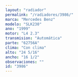 ```yaml
---
layout: "radiador"
permalink: "/radiadores/3986/"
marca: "Mercedes Benz"
modelo: "SLK230"
ano: "1999"
motor: "L4 2.3"
transmision: "Automática"
parte: "62756A"
clima: "Con clima"
alto: "24 5/16"
ancho: "16 1/2"
observaciones: ""
id: "3986"
---
```


